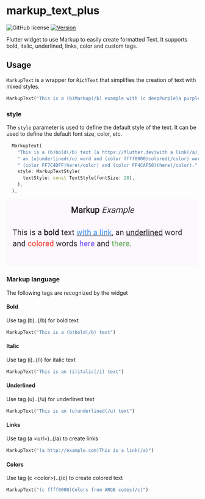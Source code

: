 # markup_text_plus

![GitHub license](https://img.shields.io/badge/license-MIT-blue.svg?style=flat)
[![Version](https://img.shields.io/pub/v/markup_text_plus.svg)](https://pub.dev/packages/markup_text_plus)

Flutter widget to use Markup to easily create formatted Text. It supports bold, italic, underlined, links, color and custom tags.

## Usage

`MarkupText` is a wrapper for `RichText` that simplifies the creation of text with mixed styles.

```dart
MarkupText("This is a (b)Markup(/b) example with (c deepPurple)a purple text(/c)")
```

### style

The `style` parameter is used to define the default style of the text. It can be used to define the default font size, color, etc.

```dart
  MarkupText(
    "This is a (b)bold(/b) text (a https://flutter.dev)with a link(/a),"
    " an (u)underlined(/u) word and (color ffff0000)colored(/color) words"
    " (color FF7C4DFF)here(/color) and (color FF4CAF50)there(/color).",
    style: MarkupTextStyle(
      textStyle: const TextStyle(fontSize: 20),
    ),
  ),
```

![](.README_images/example_image_1.png)

### Markup language

The following tags are recognized by the widget

#### Bold

Use tag (b)..(/b) for bold text

```dart
MarkupText("This is a (b)bold(/b) text")
```

#### Italic

Use tag (i)..(/i) for italic text

```dart
MarkupText("This is an (i)italic(/i) text")
```

#### Underlined

Use tag (u)..(/u) for underlined text

```dart
MarkupText("This is an (u)underlined(/u) text")
```

#### Links

Use tag (a \<url\>)..(/a) to create links

```dart
MarkupText("(a http://example.com)This is a link(/a)")
```
#### Colors

Use tag (c \<color\>)..(/c) to create colored text

```dart
MarkupText("(c ffff0000)Colors from ARGB codes(/c)")
```
